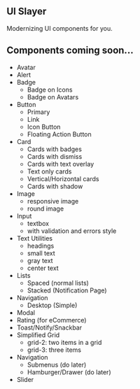 ## UI Slayer

Modernizing UI components for you.

## Components coming soon...

- Avatar
- Alert
- Badge
  - Badge on Icons
  - Badge on Avatars
- Button
  - Primary
  - Link
  - Icon Button
  - Floating Action Button
- Card
  - Cards with badges
  - Cards with dismiss
  - Cards with text overlay
  - Text only cards
  - Vertical/Horizontal cards
  - Cards with shadow
- Image
  - responsive image
  - round image
- Input
  - textbox
  - with validation and errors style
- Text Utilities
  - headings
  - small text
  - gray text
  - center text
- Lists
  - Spaced (normal lists)
  - Stacked (Notification Page)
- Navigation
  - Desktop (Simple)
- Modal
- Rating (for eCommerce)
- Toast/Notify/Snackbar
- Simplified Grid
  - grid-2: two items in a grid
  - grid-3: three items
- Navigation
  - Submenus (do later)
  - Hamburger/Drawer (do later)
- Slider
